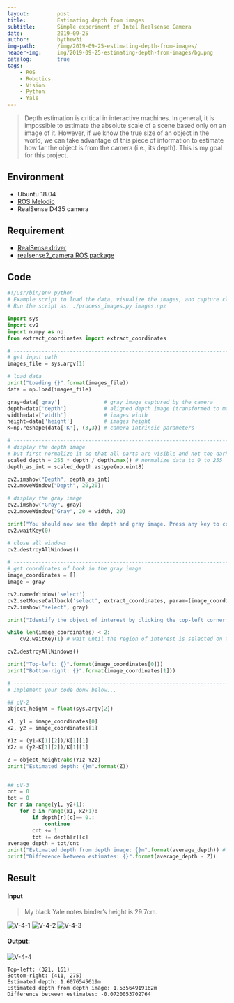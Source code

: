 ```yaml
---
layout:         post
title:          Estimating depth from images
subtitle:       Simple experiment of Intel Realsense Camera
date:           2019-09-25
author:         bythew3i
img-path:       /img/2019-09-25-estimating-depth-from-images/
header-img:     img/2019-09-25-estimating-depth-from-images/bg.png
catalog:        true
tags:
    - ROS
    - Robotics
    - Vision
    - Python
    - Yale
---
```


> Depth estimation is critical in interactive machines. In general, it is impossible to estimate the absolute scale of a scene based only on an image of it. However, if we know the true size of an object in the world, we can take advantage of this piece of information to estimate how far the object is from the camera (i.e., its depth). This is my goal for this project.

## Environment
- Ubuntu 18.04
- [ROS Melodic](http://wiki.ros.org/melodic/Installation/Ubuntu.)
- RealSense D435 camera

## Requirement
- [RealSense driver](https://github.com/IntelRealSense/librealsense/blob/master/doc/distribution_linux.md)
- [realsense2_camera ROS package](https://github.com/IntelRealSense/realsense-ros)

## Code
```python
#!/usr/bin/env python
# Example script to load the data, visualize the images, and capture clicks to identify the book
# Run the script as: ./process_images.py images.npz

import sys
import cv2
import numpy as np
from extract_coordinates import extract_coordinates

# -------------------------------------------------------------------------------
# get input path
images_file = sys.argv[1]

# load data
print("Loading {}".format(images_file))
data = np.load(images_file)

gray=data['gray']              # gray image captured by the camera
depth=data['depth']            # aligned depth image (transformed to match the gray image)
width=data['width']            # images width
height=data['height']          # images height
K=np.reshape(data['K'], (3,3)) # camera intrinsic parameters

# -------------------------------------------------------------------------------
# display the depth image
# but first normalize it so that all parts are visible and not too dark...
scaled_depth = 255 * depth / depth.max() # normalize data to 0 to 255
depth_as_int = scaled_depth.astype(np.uint8)

cv2.imshow("Depth", depth_as_int)
cv2.moveWindow("Depth", 20,20);

# display the gray image
cv2.imshow("Gray", gray)
cv2.moveWindow("Gray", 20 + width, 20)

print("You should now see the depth and gray image. Press any key to continue...")
cv2.waitKey(0)

# close all windows
cv2.destroyAllWindows() 

# -------------------------------------------------------------------------------
# get coordinates of book in the gray image
image_coordinates = []
image = gray 

cv2.namedWindow('select')
cv2.setMouseCallback('select', extract_coordinates, param=(image_coordinates, image))
cv2.imshow("select", gray)

print("Identify the object of interest by clicking the top-left corner of the front cover of the book with the left mouse button, holding the press until the mouse is in the bottom-right corner of the book, and then releasing the left button...")

while len(image_coordinates) < 2:
    cv2.waitKey(1) # wait until the region of interest is selected on the image...

cv2.destroyAllWindows()

print("Top-left: {}".format(image_coordinates[0]))
print("Bottom-right: {}".format(image_coordinates[1]))

# -------------------------------------------------------------------------------
# Implement your code donw below...

## pV-2
object_height = float(sys.argv[2])

x1, y1 = image_coordinates[0]
x2, y2 = image_coordinates[1]

Y1z = (y1-K[1][2])/K[1][1]
Y2z = (y2-K[1][2])/K[1][1]

Z = object_height/abs(Y1z-Y2z)
print("Estimated depth: {}m".format(Z))


## pV-3
cnt = 0
tot = 0
for r in range(y1, y2+1):
    for c in range(x1, x2+1):
        if depth[r][c]== 0.:
            continue
        cnt += 1
        tot += depth[r][c]
average_depth = tot/cnt
print("Estimated depth from depth image: {}m".format(average_depth)) # where average_depth is computed from the depth image
print("Difference between estimates: {}".format(average_depth - Z))

```

## Result

#### Input

> My black Yale notes binder’s height is 29.7cm.

![V-4-1]({{page.img-path}}V-4-1.png)
![V-4-2]({{page.img-path}}V-4-2.png)
![V-4-3]({{page.img-path}}V-4-3.png)

#### Output:

![V-4-4]({{page.img-path}}V-4-4.png)

```
Top-left: (321, 161)
Bottom-right: (411, 275)
Estimated depth: 1.6076545619m
Estimated depth from depth image: 1.53564919162m 
Difference between estimates: -0.0720053702764
```




